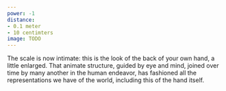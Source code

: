 ```yaml
---
power: -1
distance:
- 0.1 meter
- 10 centimters
image: TODO
---
```

The scale is now intimate: this is the look of the back of your own hand, a little enlarged. That animate structure, guided by eye and mind, joined over time by many another in the human endeavor, has fashioned all the representations we have of the world, including this of the hand itself.
